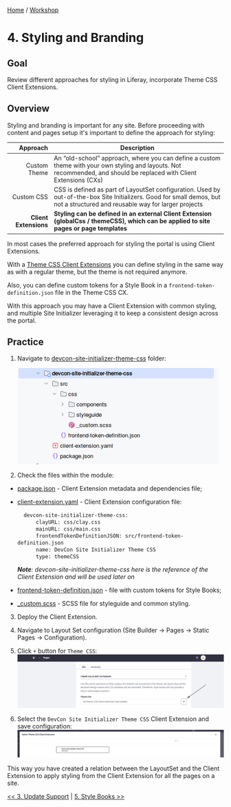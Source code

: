 [Home](../../../README.md) / [Workshop](../README.md) 

# 4. Styling and Branding

## Goal 

Review different approaches for styling in Liferay, incorporate Theme CSS Client Extensions.

## Overview

Styling and branding is important for any site. 
Before proceeding with content and pages setup it's important to define the approach for styling:

|              Approach | Description                                                                                                                                                                  |
|----------------------:|------------------------------------------------------------------------------------------------------------------------------------------------------------------------------|
|          Custom Theme | An “old-school” approach, where you can define a custom theme with your own styling and layouts. Not recommended, and should be replaced with Client Extensions (CXs)        |
|          Custom CSS   | CSS is defined as part of LayoutSet configuration. Used by out-of-the-box Site Initializers. Good for small demos, but not a structured and reusable way for larger projects |
| **Client Extensions** | **Styling can be defined in an external Client Extension (globalCss / themeCSS), which can be applied to site pages or page templates**                                      |

In most cases the preferred approach for styling the portal is using Client Extensions.

With a [Theme CSS Client Extensions](https://learn.liferay.com/w/dxp/liferay-development/customizing-liferays-look-and-feel/using-a-theme-css-client-extension) you can define styling in the same way as with a regular theme, but the theme is not required anymore.

Also, you can define custom tokens for a Style Book in a `frontend-token-definition.json` file in the Theme CSS CX.

With this approach you may have a Client Extension with common styling, and multiple Site Initializer leveraging it to keep a consistent design across the portal.

## Practice

1. Navigate to [devcon-site-initializer-theme-css](../../../client-extensions/devcon-site-initializer-theme-css) folder:

   ![01.png](images/01.png)

2. Check the files within the module:
- [package.json](../../../client-extensions/devcon-site-initializer-theme-css/package.json) - Client Extension metadata and dependencies file;
- [client-extension.yaml](../../../client-extensions/devcon-site-initializer-theme-css/client-extension.yaml) - Client Extension configuration file:

        devcon-site-initializer-theme-css:
            clayURL: css/clay.css
            mainURL: css/main.css
            frontendTokenDefinitionJSON: src/frontend-token-definition.json
            name: DevCon Site Initializer Theme CSS
            type: themeCSS

   _**Note**: devcon-site-initializer-theme-css here is the reference of the Client Extension and will be used later on_


- [frontend-token-definition.json](../../../client-extensions/devcon-site-initializer-theme-css/src/frontend-token-definition.json) - file with custom tokens for Style Books;
- [_custom.scss](../../../client-extensions/devcon-site-initializer-theme-css/src/css/_custom.scss) - SCSS file for styleguide and common styling.

3. Deploy the Client Extension.

4. Navigate to Layout Set configuration (Site Builder → Pages → Static Pages → Configuration).

5. Click `+` button for `Theme CSS`:   
![02.png](images/02.png)

6. Select the `DevCon Site Initializer Theme CSS` Client Extension and save configuration:
![03.png](images/03.png)

This way you have created a relation between the LayoutSet and the Client Extension to apply styling from the Client Extension for all the pages on a site.

[<< 3. Update Support](../03-update-support/README.md) | [5. Style Books >>](../05-style-books/README.md)